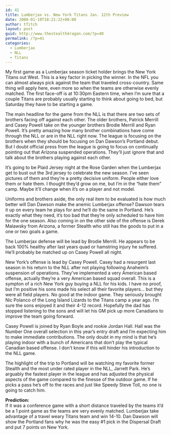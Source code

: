 ```yaml
---
id: 41
title: Lumberjax vs. New York Titans Jan. 12th Preview
date: 2008-01-10T18:21:22+00:00
author: tfitch
layout: post
guid: http://www.thestealthdragon.com/?p=40
permalink: /?p=41
categories:
  - Lumberjax
  - NLL
  - Titans
---
```

My first game as a Lumberjax season ticket holder brings the New York Titans out West. This is a key factor in picking the winner. In the NFL you can almost always pick against the team that traveled cross-country. Same thing will apply here, even more so when the teams are otherwise evenly matched. The first face-off is at 10:30pm Eastern time, when I&#8217;m sure that a couple Titans are probably usually starting to think about going to bed, but Saturday they have to be starting a game.

The main headline for the game from the NLL is that there are two sets of brothers facing off against each other. The older brothers, Patrick Merrill and Casey Powell take on the younger brothers Brodie Merrill and Ryan Powell. It&#8217;s pretty amazing how many brother combinations have come through the NLL or are in the NLL right now. The league is focusing on the brothers when they should be focusing on Dan Dawson&#8217;s Portland debut. But I doubt official press from the league is going to focus on continually pointing out that Arizona suspended operations. They&#8217;ll just ignore that and talk about the brothers playing against each other.

It&#8217;s going to be Plaid Jersey night at the Rose Garden when the Lumberjax get to bust out the 3rd jersey to celebrate the new season. I&#8217;ve seen pictures of them and they&#8217;re a pretty decisive uniform. People either love them or hate them. I thought they&#8217;d grow on me, but I&#8217;m in the &#8220;hate them&#8221; camp. Maybe it&#8217;ll change when it&#8217;s on a player and not model.

Uniforms and brothers aside, the only real item to be evaluated is how much better will Dan Dawson make the anemic Lumberjax offense? Dawson tears it up on every team he plays for and he&#8217;ll do the same in Portland. He&#8217;s exactly what they need, it&#8217;s too bad that they&#8217;re only scheduled to have him for the one season. Also coming in on the other side of the offense is Derek Malawsky from Arizona, a former Stealth who still has the goods to put in a one or two goals a game.

The Lumberjax defense will be lead by Brodie Merrill. He appears to be back 100% healthy after last years quad or hamstring injury he suffered. He&#8217;ll probably be matched up on Casey Powell all night.

New York&#8217;s offense is lead by Casey Powell. Casey had a resurgent last season in his return to the NLL after not playing following Anaheim&#8217;s suspension of operations. They&#8217;ve implemented a very American based offense, actually they&#8217;re a very American based squad overall. This is a sympton of a rich New York guy buying a NLL for his kids. I have no proof, but I&#8217;m positive his sons made his select all their favorite players&#8230; but they were all field players. No good at the indoor game. They seriously brought Nic Polanco of the Long Island Lizards to the Titans camp a year ago. I&#8217;m sure the sons enjoyed it and their 4-12 record. Hopefully the dad has stopped listening to the sons and will let his GM pick up more Canadians to improve the team going forward.

Casey Powell is joined by Ryan Boyle and rookie Jordan Hall. Hall was the Number One overall selection in this year&#8217;s entry draft and I&#8217;m expecting him to make immediate contributions. The only doubt in my mind is that he&#8217;s playing indoor with a bunch of Americans that don&#8217;t play the typical Canadian based offense. I don&#8217;t know if this will hinder his introduction to the NLL game.

The highlight of the trip to Portland will be watching my favorite former Stealth and the most under rated player in the NLL, Jarrett Park. He&#8217;s arguably the fastest player in the league and has adjusted the physical aspects of the game compared to the finesse of the outdoor game. If he picks a pass he&#8217;s off to the races and just like Speedy Steve Toll, no one is going to catch him.

**Prediction:**  
If it was a conference game with a short distance traveled by the teams it&#8217;d be a 1 point game as the teams are very evenly matched. Lumberjax take advantage of a travel weary Titans team and win 14-10. Dan Dawson will show the Portland fans why he was the easy #1 pick in the Dispersal Draft and put 7 points on New York.